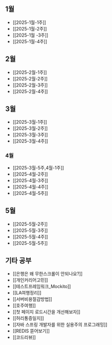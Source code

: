
## 1월

- [[2025-1월-1주]]
- [[2025-1월-2주]]
- [[2025-1월 -3주]]
- [[2025-1월-4주]]


## 2월

- [[2025-2월-1주]]
- [[2025-2월-2주]]
- [[2025-2월-3주]]
- [[2025-2월-4주]]


## 3월

- [[2025-3월-1주]]
- [[2025-3월-2주]]
- [[2025-3월-3주]]
- [[2025-3월-4주]]

### 4월
- [[2025-3월-5주,4월-1주]]
- [[2025-4월-2주]]
- [[2025-4월-3주]]
- [[2025-4월-4주]]
- [[2025-4월-5주]]

## 5월
 - [[2025-5월-2주]]
 - [[2025-5월-3주]]
 - [[2025-5월-4주]]
 - [[2025-5월-5주]]


## 기타 공부 

- [[은행은 왜 무한스크롤이 안되나요?]]
- [[개인커리어고민]]
- [[테스트프레임워크_Mockito]]
- [[LA여행정리]]
- [[서버비용절감방법]]
- [[호주여행]]
- [[첫 페이지 로드시간을 개선해보자]]
- [[허리통증일지]]
- [[자바 스프링 개발자를 위한 실용주의 프로그래밍]]
- [[REDIS 뜯어보기]]
- [[코드리뷰]]